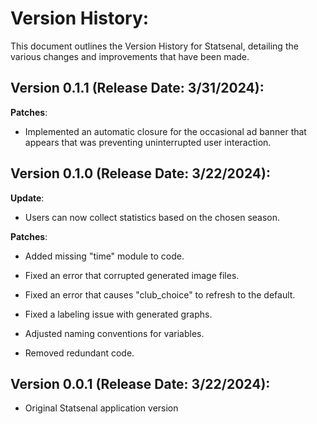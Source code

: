 # Version History:
This document outlines the Version History for Statsenal, detailing the various changes and improvements that have been made.

## Version 0.1.1 (Release Date: 3/31/2024):
**Patches**:
- Implemented an automatic closure for the occasional ad banner that appears that was preventing uninterrupted user interaction.

## Version 0.1.0 (Release Date: 3/22/2024):

**Update**:
- Users can now collect statistics based on the chosen season.

**Patches**:
- Added missing "time" module to code.

- Fixed an error that corrupted generated image files.

- Fixed an error that causes "club_choice" to refresh to the default.

- Fixed a labeling issue with generated graphs.

- Adjusted naming conventions for variables.

- Removed redundant code.

## Version 0.0.1 (Release Date: 3/22/2024):
- Original Statsenal application version